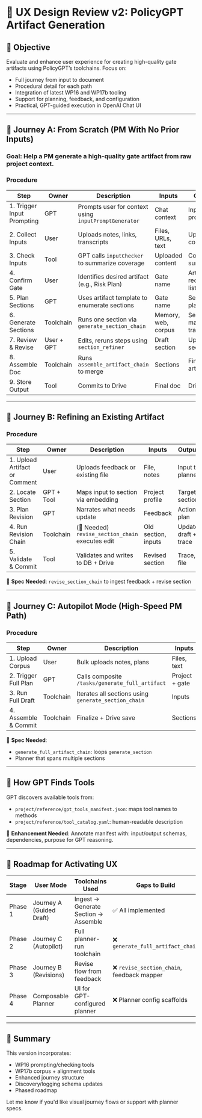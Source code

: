 # 🧠 UX Design Review v2: PolicyGPT Artifact Generation

## 🎯 Objective
Evaluate and enhance user experience for creating high-quality gate artifacts using PolicyGPT’s toolchains. Focus on:
- Full journey from input to document
- Procedural detail for each path
- Integration of latest WP16 and WP17b tooling
- Support for planning, feedback, and configuration
- Practical, GPT-guided execution in OpenAI Chat UI

---

## 👣 Journey A: From Scratch (PM With No Prior Inputs)

### **Goal**: Help a PM generate a high-quality gate artifact from raw project context.

### Procedure
| Step | Owner | Description | Inputs | Outputs | Dependencies |
|------|-------|-------------|--------|---------|--------------|
| 1. Trigger Input Prompting | GPT | Prompts user for context using `inputPromptGenerator` | Chat context | Input prompt | `inputPromptGenerator` |
| 2. Collect Inputs | User | Uploads notes, links, transcripts | Files, URLs, text | Uploaded content | `upload*Input` tools |
| 3. Check Inputs | Tool | GPT calls `inputChecker` to summarize coverage | Uploaded content | Coverage summary | `inputChecker` |
| 4. Confirm Gate | User | Identifies desired artifact (e.g., Risk Plan) | Gate name | Artifact requirement list | `gate_reference_v2` |
| 5. Plan Sections | GPT | Uses artifact template to enumerate sections | Gate name | Section plan | `gate_reference.yaml` |
| 6. Generate Sections | Toolchain | Runs one section via `generate_section_chain` | Memory, web, corpus | Section markdown, trace | `generate_section_chain.py` |
| 7. Review & Revise | User + GPT | Edits, reruns steps using `section_refiner` | Draft section | Updated section | - |
| 8. Assemble Doc | Toolchain | Runs `assemble_artifact_chain` to merge | Sections | Final artifact | - |
| 9. Store Output | Tool | Commits to Drive | Final doc | Drive link | `storeToDrive` |

---

## 👣 Journey B: Refining an Existing Artifact

### Procedure
| Step | Owner | Description | Inputs | Outputs | Dependencies |
|------|-------|-------------|--------|---------|--------------|
| 1. Upload Artifact or Comment | User | Uploads feedback or existing file | File, notes | Input to planner | `upload*Input` |
| 2. Locate Section | GPT + Tool | Maps input to section via embedding | Project profile | Target section | `memory_retrieve`, PromptLog |
| 3. Plan Revision | GPT | Narrates what needs update | Feedback | Action plan | - |
| 4. Run Revision Chain | Toolchain | (🔧 Needed) `revise_section_chain` executes edit | Old section, inputs | Updated draft + trace | ❌ Tool needed |
| 5. Validate & Commit | Tool | Validates and writes to DB + Drive | Revised section | Trace, file | `validateSection`, `commitSection` |

📌 **Spec Needed**: `revise_section_chain` to ingest feedback + revise section

---

## 👣 Journey C: Autopilot Mode (High-Speed PM Path)

### Procedure
| Step | Owner | Description | Inputs | Outputs | Dependencies |
|------|-------|-------------|--------|---------|--------------|
| 1. Upload Corpus | User | Bulk uploads notes, plans | Files, text | Stored memory | `upload*Input` + `index_memory` |
| 2. Trigger Full Plan | GPT | Calls composite `/tasks/generate_full_artifact` | Project + gate | Plan + sections | 🧩 Needed |
| 3. Run Full Draft | Toolchain | Iterates all sections using `generate_section_chain` | Inputs | Section drafts | ❌ Multi-section planner needed |
| 4. Assemble & Commit | Toolchain | Finalize + Drive save | Sections | Document + log | `assemble_artifact_chain` |

📌 **Spec Needed**:
- `generate_full_artifact_chain`: loops `generate_section`
- Planner that spans multiple sections

---

## 🧭 How GPT Finds Tools

GPT discovers available tools from:
- `project/reference/gpt_tools_manifest.json`: maps tool names to methods
- `project/reference/tool_catalog.yaml`: human-readable description

📌 **Enhancement Needed**: Annotate manifest with: input/output schemas, dependencies, purpose for GPT reasoning.

---

## 🔄 Roadmap for Activating UX

| Stage | User Mode | Toolchains Used | Gaps to Build |
|-------|-----------|-----------------|----------------|
| Phase 1 | Journey A (Guided Draft) | Ingest → Generate Section → Assemble | ✅ All implemented |
| Phase 2 | Journey C (Autopilot) | Full planner-run toolchain | ❌ `generate_full_artifact_chain` |
| Phase 3 | Journey B (Revisions) | Revise flow from feedback | ❌ `revise_section_chain`, feedback mapper |
| Phase 4 | Composable Planner | UI for GPT-configured planner | ❌ Planner config scaffolds |

---

## 📘 Summary

This version incorporates:
- WP16 prompting/checking tools
- WP17b corpus + alignment tools
- Enhanced journey structure
- Discovery/logging schema updates
- Phased roadmap

Let me know if you'd like visual journey flows or support with planner specs.

